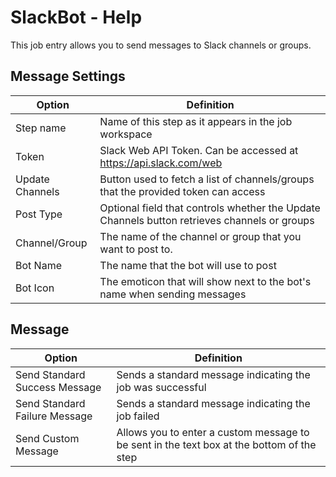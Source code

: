 # SlackBot - Help

This job entry allows you to send messages to Slack channels or groups.

## Message Settings


| Option                                 | Definition                                                                          |
|----------------------------------------|-------------------------------------------------------------------------------------|
| Step name                              | Name of this step as it appears in the job workspace                                |
| Token           | Slack Web API Token. Can be accessed at https://api.slack.com/web                                          |
| Update Channels                   | Button used to fetch a list of channels/groups that the provided token can access        |
| Post Type                     | Optional field that controls whether the Update Channels button retrieves channels or groups |
| Channel/Group                  | The name of the channel or group that you want to post to.                                  |
| Bot Name | The name that the bot will use to post                                                                            |
| Bot Icon                      | The emoticon that will show next to the bot's name when sending messages                     |


## Message


| Option                        | Definition                                                                                |
|-------------------------------|-------------------------------------------------------------------------------------------|
| Send Standard Success Message | Sends a standard message indicating the job was successful                                |
| Send Standard Failure Message | Sends a standard message indicating the job failed                                        |
| Send Custom Message           | Allows you to enter a custom message to be sent in the text box at the bottom of the step |